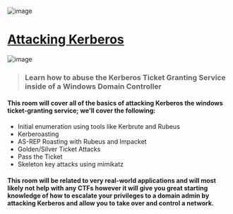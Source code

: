 ![image](https://user-images.githubusercontent.com/51442719/180663486-14afae72-92cb-412d-a754-b66ef8105f9d.png)
# [Attacking Kerberos](https://tryhackme.com/jr/attackingkerberos)
![image](https://user-images.githubusercontent.com/51442719/177435767-265a5917-bbbf-4f37-97c3-e884aa976eee.png)
> ### Learn how to abuse the Kerberos Ticket Granting Service inside of a Windows Domain Controller

#### This room will cover all of the basics of attacking Kerberos the windows ticket-granting service; we'll cover the following:
  - Initial enumeration using tools like Kerbrute and Rubeus
  - Kerberoasting
  - AS-REP Roasting with Rubeus and Impacket
  - Golden/Silver Ticket Attacks
  - Pass the Ticket
  - Skeleton key attacks using mimikatz
#### This room will be related to very real-world applications and will most likely not help with any CTFs however it will give you great starting knowledge of how to escalate your privileges to a domain admin by attacking Kerberos and allow you to take over and control a network.


